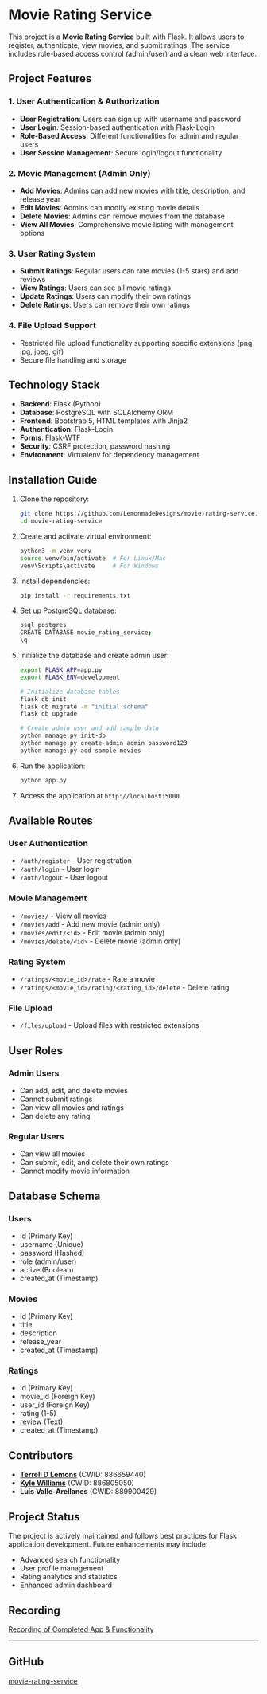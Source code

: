# Movie Rating Service

This project is a **Movie Rating Service** built with Flask. It allows users to register, authenticate, view movies, and submit ratings. The service includes role-based access control (admin/user) and a clean web interface.

## Project Features

### 1. User Authentication & Authorization

- **User Registration**: Users can sign up with username and password
- **User Login**: Session-based authentication with Flask-Login
- **Role-Based Access**: Different functionalities for admin and regular users
- **User Session Management**: Secure login/logout functionality

### 2. Movie Management (Admin Only)

- **Add Movies**: Admins can add new movies with title, description, and release year
- **Edit Movies**: Admins can modify existing movie details
- **Delete Movies**: Admins can remove movies from the database
- **View All Movies**: Comprehensive movie listing with management options

### 3. User Rating System

- **Submit Ratings**: Regular users can rate movies (1-5 stars) and add reviews
- **View Ratings**: Users can see all movie ratings
- **Update Ratings**: Users can modify their own ratings
- **Delete Ratings**: Users can remove their own ratings

### 4. File Upload Support

- Restricted file upload functionality supporting specific extensions (png, jpg, jpeg, gif)
- Secure file handling and storage

## Technology Stack

- **Backend**: Flask (Python)
- **Database**: PostgreSQL with SQLAlchemy ORM
- **Frontend**: Bootstrap 5, HTML templates with Jinja2
- **Authentication**: Flask-Login
- **Forms**: Flask-WTF
- **Security**: CSRF protection, password hashing
- **Environment**: Virtualenv for dependency management

## Installation Guide

1. Clone the repository:

   ```bash
   git clone https://github.com/LemonmadeDesigns/movie-rating-service.git
   cd movie-rating-service
   ```

2. Create and activate virtual environment:

   ```bash
   python3 -m venv venv
   source venv/bin/activate  # For Linux/Mac
   venv\Scripts\activate     # For Windows
   ```

3. Install dependencies:

   ```bash
   pip install -r requirements.txt
   ```

4. Set up PostgreSQL database:

   ```bash
   psql postgres
   CREATE DATABASE movie_rating_service;
   \q
   ```

5. Initialize the database and create admin user:

   ```bash
   export FLASK_APP=app.py
   export FLASK_ENV=development
   
   # Initialize database tables
   flask db init
   flask db migrate -m "initial schema"
   flask db upgrade
   
   # Create admin user and add sample data
   python manage.py init-db
   python manage.py create-admin admin password123
   python manage.py add-sample-movies
   ```

6. Run the application:

   ```bash
   python app.py
   ```

7. Access the application at `http://localhost:5000`

## Available Routes

### User Authentication

- `/auth/register` - User registration
- `/auth/login` - User login
- `/auth/logout` - User logout

### Movie Management

- `/movies/` - View all movies
- `/movies/add` - Add new movie (admin only)
- `/movies/edit/<id>` - Edit movie (admin only)
- `/movies/delete/<id>` - Delete movie (admin only)

### Rating System

- `/ratings/<movie_id>/rate` - Rate a movie
- `/ratings/<movie_id>/rating/<rating_id>/delete` - Delete rating

### File Upload

- `/files/upload` - Upload files with restricted extensions

## User Roles

### Admin Users

- Can add, edit, and delete movies
- Cannot submit ratings
- Can view all movies and ratings
- Can delete any rating

### Regular Users

- Can view all movies
- Can submit, edit, and delete their own ratings
- Cannot modify movie information

## Database Schema

### Users

- id (Primary Key)
- username (Unique)
- password (Hashed)
- role (admin/user)
- active (Boolean)
- created_at (Timestamp)

### Movies

- id (Primary Key)
- title
- description
- release_year
- created_at (Timestamp)

### Ratings

- id (Primary Key)
- movie_id (Foreign Key)
- user_id (Foreign Key)
- rating (1-5)
- review (Text)
- created_at (Timestamp)

## Contributors

- **[Terrell D Lemons](LemonsTerrell@csu.fullerton.edu)** (CWID: 886659440)
- **[Kyle Williams](Kyle.williams953@csu.fullerton.edu)** (CWID: 886805050)
- **Luis Valle-Arellanes** (CWID: 889900429)

## Project Status

The project is actively maintained and follows best practices for Flask application development. Future enhancements may include:

- Advanced search functionality
- User profile management
- Rating analytics and statistics
- Enhanced admin dashboard

## Recording

[Recording of Completed App & Functionality](https://drive.google.com/file/d/1Szte0jPwRnGdVhyyQOagxNJYMM6n1f9u/view?usp=sharing)

---

## GitHub

[movie-rating-service](https://github.com/LemonmadeDesigns/movie-rating-service)
